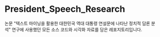 # President_Speech_Research
논문 "텍스트 마이닝을 활용한 대한민국 역대 대통령 연설문에 나타난 정치적 담론 분석" 연구에 사용했던 모든 소스 코드와 시각화 자료를 담은 레포지토리입니다. 
